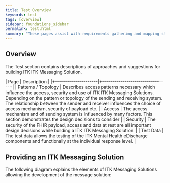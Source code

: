 ```yaml
---
title: Test Overview
keywords: test
tags: [overview]
sidebar: foundations_sidebar
permalink: test.html
summary: "These pages assist with requirements gathering and mapping stages of a ITK ITK Messaging Solution development process."
---
```


## Overview ##

The Test section contains descriptions of approaches and suggestions for building ITK ITK Messaging Solution.

| Page              |  Description    |
|+---------------------|+--------------------------------+|
| Patterns / Topology | Describes access patterns necessary which influence the access, security and use of ITK ITK Messaging Solutions. Depending on the pattern or topology of the sending and receiving system. The relationship between the sender and receiver influences the choice of access mechanism, security of payload etc. |
| Access | The access mechanism and of sending system is influenced by many factors. This section demonstrates the design decisions to consider | 
| Security | The security of the FHIR payload, access and data at rest are all important design decisions while building a ITK ITK Messaging Solution. | 
| Test Data | The test data allows the testing of the ITK Mental Health eDischarge components and functionally at the individual response level. | 


## Providing an ITK Messaging Solution ##

The following diagram explains the elements of ITK Messaging Solutions allowing the development of the message solution:




